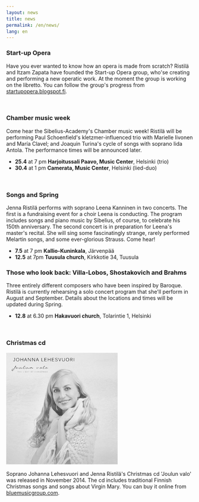 ```yaml
---
layout: news
title: news
permalink: /en/news/
lang: en
---
```


<!--<h1>{{ page.title }}</h1>-->
<!--<img src="/images/jenna3.jpg" width="300px" alt="Jenna Ristilä" style="float: right; margin-left: 50px; margin-top: 25px;  ">-->


### Start-up Opera

Have you ever wanted to know how an opera is made from scratch? Ristilä and Itzam Zapata have founded the Start-up Opera group, who'se creating and performing a new operatic work. At the moment the group is working on the libretto. You can follow the group's progress from [startupopera.blogspot.fi](http://startupopera.blogspot.fi/).

<br/>

### Chamber music week

Come hear the Sibelius-Academy's Chamber music week! Ristilä will be performing Paul Schoenfield's kletzmer-influenced trio with Marielle Iivonen and María Clavel; and Joaquin Turina's cycle of songs with soprano Iida Antola. The performance times will be announced later.

- __25.4__ at 7 pm __Harjoitussali Paavo, Music Center__, Helsinki (trio)
- __30.4__ at 1 pm __Camerata, Music Center__, Helsinki (lied-duo)

<br/>

### Songs and Spring

Jenna Ristilä performs with soprano Leena Kanninen in two concerts. The first is a fundraising event for a choir Leena is conducting. The program includes songs and piano music by Sibelius, of course, to celebrate his 150th anniversary. The second concert is in preparation for Leena's master's recital. She will sing some fascinatingly strange, rarely performed Melartin songs, and some ever-glorious Strauss. Come hear!

- __7.5__ at 7 pm __Kallio-Kuninkala__, Järvenpää
- __12.5__ at 7pm __Tuusula church__, Kirkkotie 34, Tuusula

### Those who look back: Villa-Lobos, Shostakovich and Brahms

Three entirely different composers who have been inspired by Baroque. Ristilä is currently rehearsing a solo concert program that she'll perform in August and September. Details about the locations and times will be updated during Spring.

- __12.8__ at 6.30 pm __Hakavuori church__, Tolarintie 1, Helsinki

<br/>

### Christmas cd

![Christmas cd](/images/christmas_cd.jpg)

Soprano Johanna Lehesvuori and Jenna Ristilä's Christmas cd 'Joulun valo' was released in November 2014. The cd includes traditional Finnish Christmas songs and songs about Virgin Mary. You can buy it online from [bluemusicgroup.com](http://lightofchristmas.bluemusicgroup.com/).
